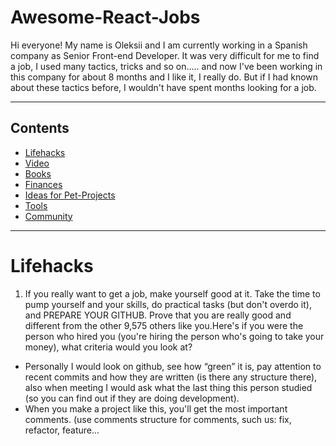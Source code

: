 # Awesome-React-Jobs

Hi everyone! My name is Oleksii and I am currently working in a Spanish company as Senior Front-end Developer. It was very difficult for me to find a job, I used many tactics, tricks and so on..... and now I've been working in this company for about 8 months and I like it, I really do. But if I had known about these tactics before, I wouldn't have spent months looking for a job.

---

## Contents

- [Lifehacks](#lifehacks)
- [Video](#videos)
- [Books](#books)
- [Finances](#finances)
- [Ideas for Pet-Projects](#pet-projects)
- [Tools](#tools)
- [Community](#community)


---


# Lifehacks 

1. If you really want to get a job, make yourself good at it. Take the time to pump yourself and your skills, do practical tasks (but don't overdo it), and PREPARE YOUR GITHUB. Prove that you are really good and different from the other 9,575 others like you.Here's if you were the person who hired you (you're hiring the person who's going to take your money), what criteria would you look at?
- Personally I would look on github, see how “green” it is, pay attention to recent commits and how they are written (is there any structure there), also when meeting I would ask what the last thing this person studied (so you can find out if they are doing development).
- When you make a project like this, you'll get the most important comments. (use comments structure for comments, such us: fix, refactor, feature...